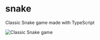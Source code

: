 # snake
Classic Snake game made with TypeScript

![Classic Snake game](/../screenshots/snake-screen-1.png?raw=true "Screen shot of game")
